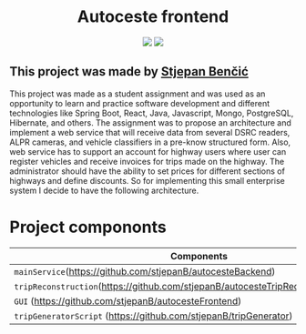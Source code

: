 

<h1 align="center">Autoceste frontend</h1>

<p align="center">
    <img src="https://img.shields.io/badge/madeBy-stjepanB-blue">
    <img src="https://img.shields.io/badge/React-17.0.1-blue">
</p>

This project was made by [Stjepan Benčić](https://www.linkedin.com/in/stjepan-bencic/)
---

This project was made as a student assignment and was used as an opportunity to learn and practice software development and different technologies like Spring Boot, React, Java, Javascript, Mongo, PostgreSQL, Hibernate, and others. The assignment was to propose an architecture and implement a web service that will receive data from several DSRC readers, ALPR cameras, and vehicle classifiers in a pre-know structured form. Also, web service has to support an account for highway users where user can register vehicles and receive invoices for trips made on the highway. The administrator should have the ability to set prices for different sections of highways and define discounts. So for implementing this small enterprise system I decide to have the following architecture.



# Project compononts

| Components                                                                                               |
| -----------------------------------------------------------------------------------------                |
| `mainService`(https://github.com/stjepanB/autocesteBackend)                                              |
| `tripReconstruction`(https://github.com/stjepanB/autocesteTripReconstructionService)                     |
| `GUI` (https://github.com/stjepanB/autocesteFrontend)                                                    | 
| `tripGeneratorScript` (https://github.com/stjepanB/tripGenerator)                                        |

